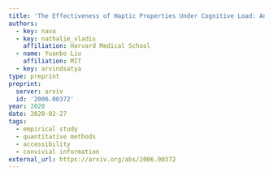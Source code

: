 ```yaml
---
title: 'The Effectiveness of Haptic Properties Under Cognitive Load: An Exploratory Study'
authors:
  - key: nava
  - key: nathalie_vladis
    affiliation: Harvard Medical School
  - name: Yuanbo Liu
    affiliation: MIT
  - key: arvindsatya
type: preprint
preprint: 
  server: arxiv
  id: '2006.00372'
year: 2020
date: 2020-02-27
tags:
  - empirical study
  - quantitative methods
  - accessibility
  - convivial information
external_url: https://arxiv.org/abs/2006.00372
---
```


